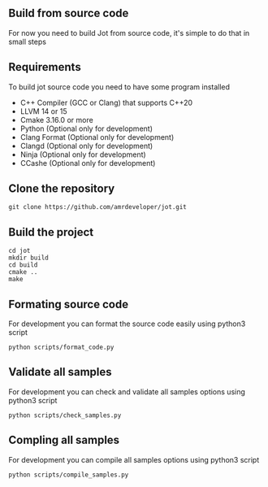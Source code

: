 ## Build from source code

For now you need to build Jot from source code, it's simple to do that in small steps

## Requirements

To build jot source code you need to have some program installed

- C++ Compiler (GCC or Clang) that supports C++20
- LLVM 14 or 15
- Cmake 3.16.0 or more
- Python (Optional only for development)
- Clang Format (Optional only for development)
- Clangd (Optional only for development)
- Ninja (Optional only for development)
- CCashe (Optional only for development)

## Clone the repository

```
git clone https://github.com/amrdeveloper/jot.git
```

## Build the project

```
cd jot
mkdir build
cd build
cmake ..
make
```

## Formating source code
For development you can format the source code easily using python3 script

```
python scripts/format_code.py
```

## Validate all samples
For development you can check and validate all samples options using python3 script

```
python scripts/check_samples.py
```

## Compling all samples
For development you can compile all samples options using python3 script

```
python scripts/compile_samples.py
```
